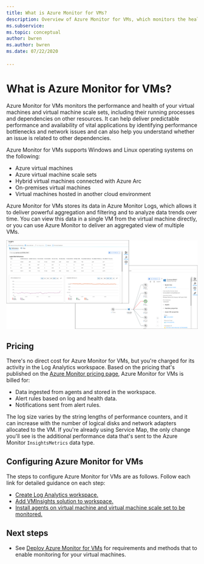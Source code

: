 ```yaml
---
title: What is Azure Monitor for VMs?
description: Overview of Azure Monitor for VMs, which monitors the health and performance of the Azure VMs and automatically discovers and maps application components and their dependencies. 
ms.subservice: 
ms.topic: conceptual
author: bwren
ms.author: bwren
ms.date: 07/22/2020

---
```


# What is Azure Monitor for VMs?

Azure Monitor for VMs monitors the performance and health of your virtual machines and virtual machine scale sets, including their running processes and dependencies on other resources. It can help deliver predictable performance and availability of vital applications by identifying performance bottlenecks and network issues and can also help you understand whether an issue is related to other dependencies.

Azure Monitor for VMs supports Windows and Linux operating systems on the following:

- Azure virtual machines
- Azure virtual machine scale sets
- Hybrid virtual machines connected with Azure Arc
- On-premises virtual machines
- Virtual machines hosted in another cloud environment
  



Azure Monitor for VMs stores its data in Azure Monitor Logs, which allows it to deliver powerful aggregation and filtering and to analyze data trends over time. You can view this data in a single VM from the virtual machine directly, or you can use Azure Monitor to deliver an aggregated view of multiple VMs.

![Virtual machine insights perspective in the Azure portal](media/vminsights-overview/vminsights-azmon-directvm.png)


## Pricing
There's no direct cost for Azure Monitor for VMs, but you're charged for its activity in the Log Analytics workspace. Based on the pricing that's published on the [Azure Monitor pricing page](https://azure.microsoft.com/pricing/details/monitor/), Azure Monitor for VMs is billed for:

- Data ingested from agents and stored in the workspace.
- Alert rules based on log and health data.
- Notifications sent from alert rules.

The log size varies by the string lengths of performance counters, and it can increase with the number of logical disks and network adapters allocated to the VM. If you're already using Service Map, the only change you'll see is the additional performance data that's sent to the Azure Monitor `InsightsMetrics` data type.​


## Configuring Azure Monitor for VMs
The steps to configure Azure Monitor for VMs are as follows. Follow each link for detailed guidance on each step:

- [Create Log Analytics workspace.](vminsights-configure-workspace.md#create-log-analytics-workspace)
- [Add VMInsights solution to workspace.](vminsights-configure-workspace.md#add-vminsights-solution-to-workspace)
- [Install agents on virtual machine and virtual machine scale set to be monitored.](vminsights-enable-overview.md)



## Next steps

- See [Deploy Azure Monitor for VMs](vminsights-enable-overview.md) for requirements and methods that to enable monitoring for your virtual machines.

